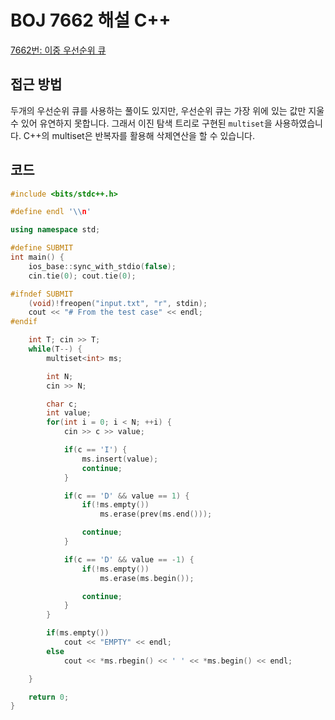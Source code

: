 # BOJ 7662 해설 C++

<!--more-->
[7662번: 이중 우선순위 큐](https://www.acmicpc.net/problem/7662)

## 접근 방법

두개의 우선순위 큐를 사용하는 풀이도 있지만, 우선순위 큐는 가장 위에 있는 값만 지울 수 있어 유연하지 못합니다. 그래서 이진 탐색 트리로 구현된 `multiset`을 사용하였습니다. C++의 multiset은 반복자를 활용해 삭제연산을 할 수 있습니다.

## 코드

```cpp
#include <bits/stdc++.h>

#define endl '\\n'

using namespace std;

#define SUBMIT
int main() {
    ios_base::sync_with_stdio(false);
    cin.tie(0); cout.tie(0);

#ifndef SUBMIT
    (void)!freopen("input.txt", "r", stdin);
    cout << "# From the test case" << endl;
#endif

    int T; cin >> T;
    while(T--) {
        multiset<int> ms;

        int N; 
        cin >> N;

        char c;
        int value;
        for(int i = 0; i < N; ++i) {
            cin >> c >> value;

            if(c == 'I') {
                ms.insert(value);
                continue;
            } 

            if(c == 'D' && value == 1) {
                if(!ms.empty())
                    ms.erase(prev(ms.end()));

                continue;
            }

            if(c == 'D' && value == -1) {
                if(!ms.empty())
                    ms.erase(ms.begin());

                continue;
            }
        }

        if(ms.empty())
            cout << "EMPTY" << endl;
        else
            cout << *ms.rbegin() << ' ' << *ms.begin() << endl;

    }

    return 0;
}
```
